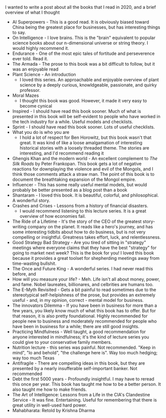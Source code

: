 I wanted to write a post about all the books that I read in 2020, and a brief overview of what I thought

- AI Superpowers - This is a good read. It is obviously biased toward China being the greatest place for businesses, but has interesting things to say.
- On Intelligence - I love brains. This is the "brain" equivalent to popular science books about our n-dimensional universe or string theory. I would highly recommend it.
- Endurance - One of the most epic tales of fortitude and perseverence ever told. Read it.
- The Armada - The prose to this book was a bit difficult to follow, but it was an enjoyable read
- Plant Science - An introduction
	- I loved this series. An approachable and enjoyable overview of plant science by a deeply curious, knowldgeable, passionate, and quirky professor.
- Moral Mazes
	- I thought this book was good. However, it made it very easy to become cynical
- Inspired - I should have read this book sooner. Much of what is presented in this book will be self-evident to people who have worked in the tech industry for a while. Useful models and checklists.
- Sprint - I should have read this book sooner. Lots of useful checklists.
- What you do is who you are
	- I hold a lot of respect for Ben Horowitz, but this book wasn't that great. It was kind of like a loose amalgamation of interesting historical stories with a loosely threaded theme. The stories are interesting, and I'd recommend reading it
- Ghengis Khan and the modern world - An excellent complement to _The Silk Roads_ by Peter Frankopan. This book gets a lot of negative reactions for downplaying the violence and evil of the Mongols, and I think those comments attack a straw man. The point of this book is to document the breathtaking expansion of the Mongol empire.
- Influencer - This has some really useful mental models, but would probably be better presented as a blog post than a book
- Shantaram - I loved this book. It is beautiful, colorful, and philosophical. A wonderful story.
- Crashes and Crises - Lessons from a history of financial disasters.
	- I would recommend listening to this lecture series. It is a great overview of how economies fail. 
- The Ride of a Lifetime - It's the story of the CEO of the greatest story-writing company on the planet. It reads like a hero's journey, and has some interesting tidbits about how to do business, but is not very compelling or insightful. Greatness takes effort, luck, and relentlessness.
- Good Strategy Bad Strategy - Are you tired of sitting in "strategy" meetings where everyone claims that they have the best "strategy" for going to market next week? This is the book for you! I loved this book because it provides a great toolset for shepherding meetings away from time-wasting bullshit.
- The Once and Future King - A wonderful series. I had never read this before, and 
- How will you measure your life? - Meh. Life isn't all about money, power, and fame. Nobel laureates, billionares, and celbrities are humans too.
- The E-Myth Revisited - Gets a bit painful to read sometimes due to the stereotypical self-helpishness of the prose, but provides an extremely useful - and, in my opinion, correct - mental model for business.
- The innovators Dilemma - If you have been in business for more than a few years, you likely know much of what this book has to offer. But for that reason, it is also pretty foundational. Highly recommended for people new to business and moderately recommended for people who have been in business for a while; there are still good insights.
- Practicing Mindfulness - Well taught, a good recommendation for anyone interested in mindfulness; it's the kind of lecture series you could give to your conservative family members.
- Nutrition lecture - this series was painful. Not recommended. "Keep in mind", "lo and behold", "the challenge here is". Way too much hedging; way too much Texas
- Antifragile - There are compelling ideas in this book, but they are presented by a nearly insufferable self-important banker. Not recommended
- Debt the first 5000 years - Profoundly insightful. I may have to reread this once per year. This book has taught me how to be a better person. It also taught me how to make friends.
- The Art of Intelligence: Lessons from a Life in the CIA's Clandestine Service - It was fine. Entertaining. Useful for remembering that there is great utility in well-used hard power.
- Mahabharata: Retold by Krishna Dharma

